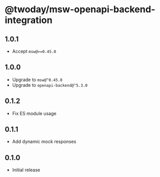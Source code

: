 # @twoday/msw-openapi-backend-integration

## 1.0.1

- Accept `msw@>=0.45.0`

## 1.0.0

- Upgrade to `msw@^0.45.0`
- Upgrade to `openapi-backend@^5.3.0`

## 0.1.2

- Fix ES module usage

## 0.1.1

- Add dynamic mock responses

## 0.1.0

- Initial release
